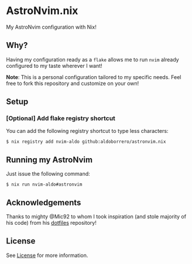 # AstroNvim.nix

My AstroNvim configuration with Nix!

## Why?

Having my configuration ready as a `flake` allows me to run `nvim` already configured to my taste wherever I want!

**Note**: This is a personal configuration tailored to my specific needs. Feel free to fork this repository and customize on your own!

## Setup

### \[Optional\] Add flake registry shortcut

You can add the following registry shortcut to type less characters:

```console
$ nix registry add nvim-aldo github:aldoborrero/astronvim.nix
```

## Running my AstroNvim

Just issue the following command:

```console
$ nix run nvim-aldo#astronvim
```

## Acknowledgements

Thanks to mighty @Mic92 to whom I took inspiration (and stole majority of his code) from his [dotfiles](https://github.com/mic92/dotfiles) repository!

## License

See [License](License) for more information.
